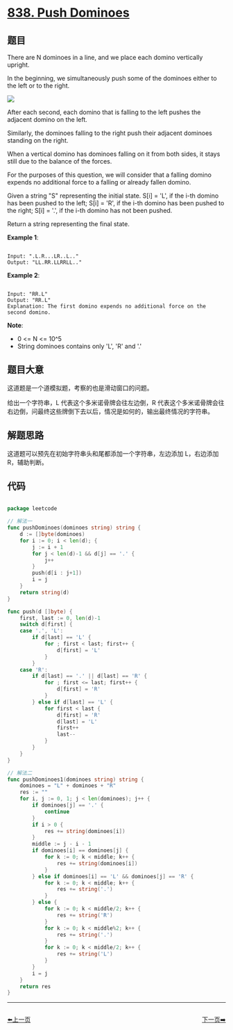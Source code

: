 # [838. Push Dominoes](https://leetcode.com/problems/push-dominoes/)

## 题目

There are N dominoes in a line, and we place each domino vertically upright.

In the beginning, we simultaneously push some of the dominoes either to the left or to the right.

![](https://s3-lc-upload.s3.amazonaws.com/uploads/2018/05/18/domino.png)


After each second, each domino that is falling to the left pushes the adjacent domino on the left.

Similarly, the dominoes falling to the right push their adjacent dominoes standing on the right.

When a vertical domino has dominoes falling on it from both sides, it stays still due to the balance of the forces.

For the purposes of this question, we will consider that a falling domino expends no additional force to a falling or already fallen domino.

Given a string "S" representing the initial state. S[i] = 'L', if the i-th domino has been pushed to the left; S[i] = 'R', if the i-th domino has been pushed to the right; S[i] = '.', if the i-th domino has not been pushed.

Return a string representing the final state. 


**Example 1**:

```

Input: ".L.R...LR..L.."
Output: "LL.RR.LLRRLL.."

```

**Example 2**:

```

Input: "RR.L"
Output: "RR.L"
Explanation: The first domino expends no additional force on the second domino.

```


**Note**:

- 0 <= N <= 10^5
- String dominoes contains only 'L', 'R' and '.'


## 题目大意

这道题是一个道模拟题，考察的也是滑动窗口的问题。

给出一个字符串，L 代表这个多米诺骨牌会往左边倒，R 代表这个多米诺骨牌会往右边倒，问最终这些牌倒下去以后，情况是如何的，输出最终情况的字符串。

## 解题思路

这道题可以预先在初始字符串头和尾都添加一个字符串，左边添加 L，右边添加 R，辅助判断。



## 代码

```go

package leetcode

// 解法一
func pushDominoes(dominoes string) string {
	d := []byte(dominoes)
	for i := 0; i < len(d); {
		j := i + 1
		for j < len(d)-1 && d[j] == '.' {
			j++
		}
		push(d[i : j+1])
		i = j
	}
	return string(d)
}

func push(d []byte) {
	first, last := 0, len(d)-1
	switch d[first] {
	case '.', 'L':
		if d[last] == 'L' {
			for ; first < last; first++ {
				d[first] = 'L'
			}
		}
	case 'R':
		if d[last] == '.' || d[last] == 'R' {
			for ; first <= last; first++ {
				d[first] = 'R'
			}
		} else if d[last] == 'L' {
			for first < last {
				d[first] = 'R'
				d[last] = 'L'
				first++
				last--
			}
		}
	}
}

// 解法二
func pushDominoes1(dominoes string) string {
	dominoes = "L" + dominoes + "R"
	res := ""
	for i, j := 0, 1; j < len(dominoes); j++ {
		if dominoes[j] == '.' {
			continue
		}
		if i > 0 {
			res += string(dominoes[i])
		}
		middle := j - i - 1
		if dominoes[i] == dominoes[j] {
			for k := 0; k < middle; k++ {
				res += string(dominoes[i])
			}
		} else if dominoes[i] == 'L' && dominoes[j] == 'R' {
			for k := 0; k < middle; k++ {
				res += string('.')
			}
		} else {
			for k := 0; k < middle/2; k++ {
				res += string('R')
			}
			for k := 0; k < middle%2; k++ {
				res += string('.')
			}
			for k := 0; k < middle/2; k++ {
				res += string('L')
			}
		}
		i = j
	}
	return res
}

```


----------------------------------------------
<div style="display: flex;justify-content: space-between;align-items: center;">
<p><a href="https://books.halfrost.com/leetcode/ChapterFour/0836.Rectangle-Overlap/">⬅️上一页</a></p>
<p><a href="https://books.halfrost.com/leetcode/ChapterFour/0839.Similar-String-Groups/">下一页➡️</a></p>
</div>
